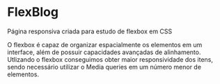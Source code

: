 # FlexBlog
Página responsiva criada para estudo de flexbox em CSS

O flexbox é capaz de organizar espacialmente os elementos em um interface, além de possuir capacidades avançadas de alinhamento.
Utlizando o flexbox conseguimos obter maior responsividade dos itens, sendo necessário utilizar o Media queries em um número menor de elementos. 
